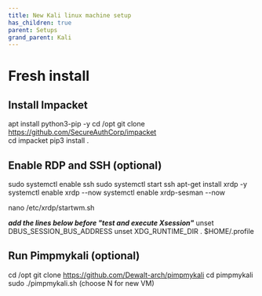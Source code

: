 ```yaml
---
title: New Kali linux machine setup
has_children: true
parent: Setups
grand_parent: Kali
---
```


# Fresh install
## Install Impacket
apt install python3-pip -y 
cd /opt
git clone https://github.com/SecureAuthCorp/impacket  
cd impacket 
pip3 install .


## Enable RDP and SSH (optional)

sudo systemctl enable ssh 
sudo systemctl start ssh
apt-get install xrdp -y 
systemctl enable xrdp --now 
systemctl enable xrdp-sesman --now 

nano /etc/xrdp/startwm.sh 

___add the lines below before "test and execute Xsession"___
unset DBUS_SESSION_BUS_ADDRESS
unset XDG_RUNTIME_DIR
. $HOME/.profile

## Run Pimpmykali (optional)
cd /opt
git clone https://github.com/Dewalt-arch/pimpmykali
cd pimpmykali 
sudo ./pimpmykali.sh 
(choose N for new VM) 
